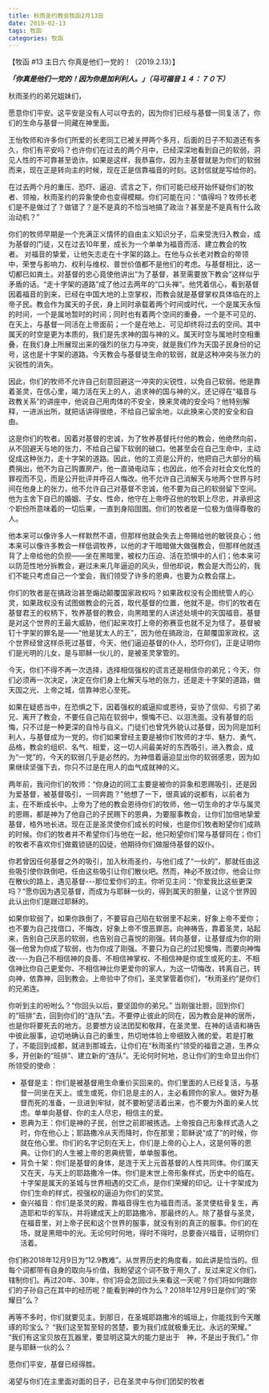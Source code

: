 ```yaml
---
title: 秋雨圣约教会牧函2月13日
date: 2019-02-13
tags: 牧函
categories: 牧函
---
```

【牧函 #13 主日六 你真是他们一党的！（2019.2.13）】

***「你真是他们一党的！因为你是加利利人。」（马可福音１４：７０下）***

秋雨圣约的弟兄姐妹们，

愿意你们平安。这平安是没有人可以夺去的，因为你们已经与基督一同复活了，你们的生命与基督一同藏在神里面。

王怡牧师和许多你们所爱的长老同工已被关押两个多月，后面的日子不知道还有多久，你们有平安吗？也许你们在过去的两个月中，已经深深地看到自己的软弱，洞见人性的不可靠甚至诡诈。如果是这样，我恭喜你，因为主基督就是为你们的软弱而来，现在正是转向主的时候，现在正是信靠福音的时刻。这封信就是写给你的。

在过去两个月的重压、恐吓、逼迫、谎言之下，你们可能已经开始怀疑你们的牧者、领袖，秋雨圣约的异象使命也变得模糊。你们可能在问：“值得吗？牧师长老们是不是做过了？做错了？是不是真的不恰当地搞了政治？甚至是不是真有什么政治动机？”

你们的牧师早期是一个充满正义情怀的自由主义知识分子，后来受洗归入教会，成为基督的门徒，又在过去10年里，成长为一个单单为福音而活、建立教会的牧者。 对福音的挚爱，让他矢志走在十字架的路上。在他与众长老对教会的带领中，荣誉与影响力、权利与维权、普世价值都不是他们的考虑。与基督相比，这一切都已如粪土。对基督的忠心竟使他讲出“为了基督，甚至需要放下教会”这样似乎矛盾的话。“走十字架的道路”成了他过去两年的“口头禅”。他凭着信心，看到基督因着福音的到来，已经在中国大地的上空掌权，而教会就是基督掌权具体临在的上帝子民。教会作为属天的子民，身上同时承载着两个时间或时代，一个是属天永恒的时间，一个是属地暂时的时间；同时也有着两个空间的重叠，一个是不可见的、在天上，与基督一同活在上帝面前；一个是在地上、可见却终将过去的空间。其中属天的时空是更为本质的，我们是先求神的国与神的义。属天时空与属地时空相重叠，在我们身上所展现出来的强烈的张力与冲突，就是我们作为天国子民身份的记号，这也是十字架的道路。今天教会与基督徒生命的软弱，就是这种冲突与张力的尖锐性的消失。

因此，你们的牧师不允许自己刻意回避这一冲突的尖锐性，以免自己软弱。他是靠着圣灵，在信心里，竭力活在天上的人，追求神的国与神的义。还记得在“福音与政教关系”的讲座中，他说自己用肉体的不安全，换来灵魂的安全吗？他特别解释，一进派出所，就把话讲得很绝，不给自己留余地，以此换来心灵的安全和自由。

这是你们的牧者。因着对基督的忠诚，为了牧养基督托付他的教会，他绝然向前，从不回避天与地的张力，不给自己留下软弱的破口。他甚至会在自己生命中，主动促成这种张力，走十字架的道路。因此，他的工资是公开的，他把自己大部分的稿费捐出，他不为自己购置房产，他一直骑电动车；也因此，他不会对社会文化性的罪视而不见，而是公开批评并呼召人悔改。他不允许自己消解天与地两个世界与时间在他身上的张力，他不允许自己对基督不忠诚，他不要为自己的软弱留下空间。他为主舍下自已的婚姻、子女、性命，他守在上帝呼召他的牧职上尽忠，并承担这个职份所意味着的一切后果，一直到身陷囹圄。你们的牧者是一位极为值得尊敬的人。

他本来可以像许多人一样默然不语，但那样他就会失去上帝赐给他的敏锐良心；他本来可以像许多教会一样低调牧养，以他的才干暗暗做大做强教会，但那样他就违背了上帝给他的负担――坐在黑暗里，被权力压迫、活在恐惧中的人们；他本来可以防范性地分拆教会，避过未来几年逼迫的风头，但他却说，教会是大而公的，我们不能只考虑自己一个堂会，我们领受了许多的恩典，也要为众教会摆上。

你们的牧者是在搞政治甚至煽动颠覆国家政权吗？如果政权没有企图统管人的心灵，如果政权没有试图做教会的元首，取代基督的位置，他就不是。你们的牧者在基督君王的权柄下，牧养基督的教会，向黑暗里的人讲述处境中的天国福音。基督是对这个世界的王最大威胁，他们起来攻打上帝的弥赛亚也就不足为怪了。基督被钉十字架的罪名是――“他是犹太人的王”，因为他在搞政治，在颠覆国家政权。这个世界经曾这样杀死过基督，今天，他们逼迫基督的仆人，恐吓你们，正是证明你们是光明的儿女，是与耶稣一伙儿的，是被圣灵掌管的。

今天，你们不得不再一次选择，选择相信强权的谎言还是相信你的弟兄；今天，你们必须再一次决定，决定在你们身上化解天与地的张力，还是走十字架的道路，做天国之光、上帝之城，信靠神忠心至死。

如果在疑惑当中，在恐惧之下，因着强权的威逼抑或恩待，妥协了信仰、亏损了弟兄、离开了教会，不要任自己陷在软弱中，懊悔不已、以泪洗面。没有基督的后悔，只不过是一种更深的自怜与自义。门徒们也曾凭外貌认过基督，因为同是加利利人，与基督成为一党的。你们如果曾经主要是被你们牧师的才华、魅力、勇气、品格，教会的组织、名气、相爱，这一切人间最美好的东西吸引，进入教会，成为“一党”的，今天的软弱几乎是必然的。为神借着逼迫显出你的软弱感恩，因为如果继续坚强下去，你只不过是在用人的血气成就神的义。

两年前，我问你们的牧师：“你身边的同工主要是被你的异象和恩赐吸引，还是因为爱基督，被基督吸引，一同奔跑？”他想了一下，很真诚的说都有，以前者为主，在不断成长中。上帝为了他的教会恩待你们的牧师，他一切生命的才华与属灵的恩赐，都是神为了他自己的子民赐下的恩典，为要服事教会，让你们加倍地挚爱基督，格外地长进。现在正是圣灵使你们成长的时候，也是你们牧者盼望你们成熟的时候。你们的牧者并不希望你们与他在一起，他只盼望你们常与基督同在；你们的牧者不喜欢你们做戴锁链的囚徒，他期待你们做服侍基督的奴仆。

你若曾因任何基督之外的吸引，加入秋雨圣约，与他们成了“一伙的”，那就任由这些吸引使你跌倒吧，任由这些吸引让你们散伙吧。然而，神必不放过你，他会让你在散伙的路上，遇见基督---那位爱你们的主。你听见主问：“你爱我比这些更深吗？”愿你因为遇见基督，而成为与耶稣一伙的，得到属天的胆量，让这个世界因此认出你们是跟过耶稣的。

如果你软弱了，如果你跌倒了，不要容自己陷在软弱里不起来，好象上帝不爱你；也不要为自己找借口，不悔改，好象上帝不恨恶罪恶。向神祷告，靠着圣灵，站起来，告别自己厌恶的软弱，也告别自己喜悦的刚强。转向基督，让基督成为你的刚强—他曾为你成了软弱，也为你成了刚强。不要只为自己的过犯懊悔，而要向神悔改----为自己不相信神的良善、不相信神掌权、不相信神是你或生或死的主、不相信神比你自己更爱你、不相信神比你更爱你的家人，为这一切悔改，转离自己，转向神，依靠神，回到教会。上帝验中了你们，圣灵掌管着你们，“秋雨圣约”是你们的兄弟连。

你听到主的吩咐么？“你回头以后，要坚固你的弟兄。” 当刚强壮胆，回到你们的“班排”去，回到你们的“连队”去。不要停止彼此的同在，因为教会是神的居所，也是你将要死去的地方。总要想方设法团契和敬拜，在圣灵里、在神的话语和祷告中彼此服事，迫切地确认自己的重生，热切地体验上帝细致入微的爱。若是打散了，不能回到成都，就进到那城去，让你们在“秋雨圣约”领受的福音之道，生养众多，开创新的“班排”、建立新的“连队”。无论何时何地，总让你们的生命显出你们所领受的使命：

- 基督是主：你们是被基督用生命重价买回来的。你们里面的人已经复活，与基督一同坐在天上。或生或死，你们总是主的人，主必看顾你的家人。做好为基督而死的准备，一旦进到牢狱，就不要盼望活着出来，也不要为外面的亲人忧虑。单单向基督、你的主人尽忠，相信主的爱。
- 恩典为王：你们是神的子民，创世之前即被拣选。上帝按自己形象样式造人之时，你在他心上；耶路撒冷从天而降时，你在那里；耶稣说“成了”的时候，你就在他心里。你们的名字记刻在天上，你们是上帝的心上人，这是何等的恩典。让你们的人生被上帝的恩典统管，单单服事他。
- 背负十架：你们是基督的身体，是连于天上元首基督的人性共同体。你们属天又在天，与天上的耶路撒冷一体。你们是末世上帝形象样式，历史中的临在。十字架是属天的圣城与世界相遇的交汇点，是你们荣耀的印记。让十字架成为你们生命的样式，视强权的逼迫为你们的奖赏。
- 奋兴福音：你们是圣灵的殿，靠福音得生也为福音而活。圣灵使枯骨复生，再造耶和华的军队，并将建成天上的耶路撒冷，那最终的人。除了基督与圣灵，在福音里，对上帝子民和这个世界的服事，就没有别的真正的服事。你们的在场，就是黑暗中的光。无论何时何地，得时不得时，总要奋兴福音，证明你们活着。

你们称2018年12月9日为“12.9教难”。从世界历史的角度看，如此讲是恰当的。但每个词都带有自身的取向与价值，我盼望这个词不致于用久了，反过来定义你们，辖制你们。再过20年、30年，你们将会怎回过头来看这一天呢？你们将如何跟你们的子孙自己在其中的经历呢？能看到神的作为么？2018年12月9日是你们的“荣耀日”么？

再等不多时，你们就要见主。到那日，在圣城耶路撒冷的城垣上，你能找到今天雕琢的珍宝么？
“我们这至暂至轻的苦楚，要为我们成就极重无比、永远的荣耀。”
“我们有这宝贝放在瓦器里，要显明这莫大的能力是出于　神，不是出于我们。”
你是与耶稣一伙的么？

愿你们平安，基督已经得胜。

渴望与你们在主里面对面的日子，已在圣灵中与你们团契的牧者

